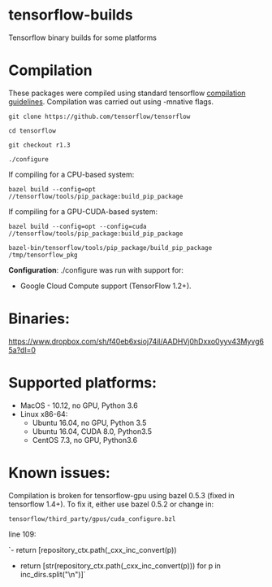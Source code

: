 # tensorflow-builds
Tensorflow binary builds for some platforms

Compilation
===========

These packages were compiled using standard tensorflow [compilation
                                                        guidelines](https://www.tensorflow.org/install/install_sources). 
Compilation was carried out using -mnative flags.

`git clone https://github.com/tensorflow/tensorflow`

`cd tensorflow`

`git checkout r1.3`

`./configure`

If compiling for a CPU-based system:

`bazel build --config=opt //tensorflow/tools/pip_package:build_pip_package`

If compiling for a GPU-CUDA-based system:

`bazel build --config=opt --config=cuda //tensorflow/tools/pip_package:build_pip_package`

`bazel-bin/tensorflow/tools/pip_package/build_pip_package /tmp/tensorflow_pkg`

**Configuration**:
./configure was run with support for:
- Google Cloud Compute support (TensorFlow 1.2+).

Binaries:
=========
https://www.dropbox.com/sh/f40eb6xsioj74il/AADHVj0hDxxo0yyv43Myvg65a?dl=0

Supported platforms:
====================

- MacOS - 10.12, no GPU, Python 3.6
- Linux x86-64:
  - Ubuntu 16.04, no GPU, Python 3.5 
  - Ubuntu 16.04, CUDA 8.0, Python3.5
  - CentOS 7.3, no GPU, Python3.6
  
Known issues:
=============
Compilation is broken for tensorflow-gpu using bazel 0.5.3 (fixed in tensorflow 1.4+). To fix it, either use bazel 0.5.2
or change in: 

`tensorflow/third_party/gpus/cuda_configure.bzl`

line 109:

`-  return [repository_ctx.path(_cxx_inc_convert(p))
+  return [str(repository_ctx.path(_cxx_inc_convert(p)))
    for p in inc_dirs.split("\n")]`
